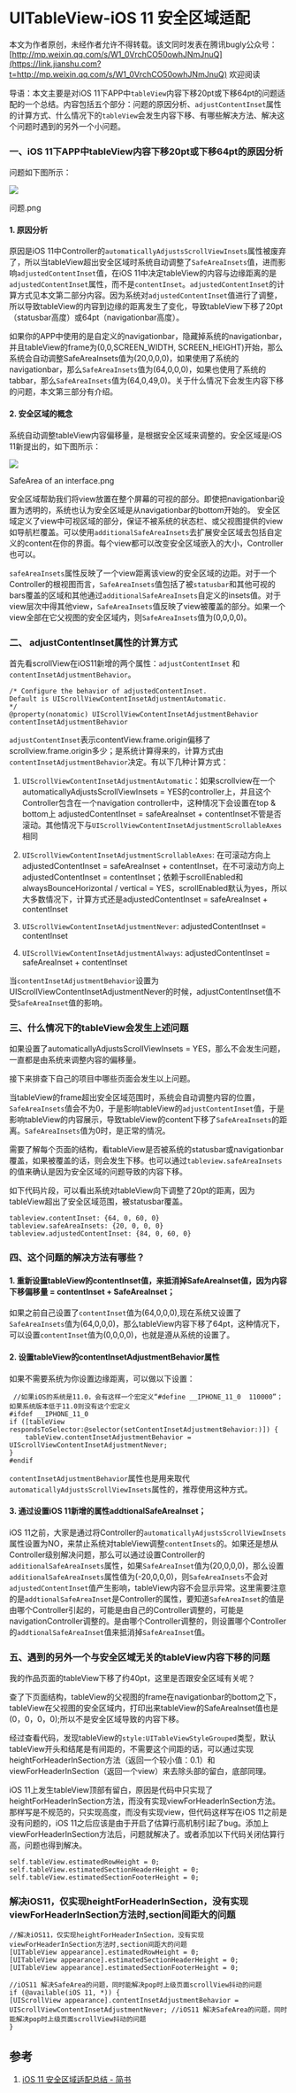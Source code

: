 # UITableView-iOS 11 安全区域适配



本文为作者原创，未经作者允许不得转载。该文同时发表在腾讯bugly公众号：[http://mp.weixin.qq.com/s/W1_0VrchCO50owhJNmJnuQ](https://link.jianshu.com?t=http://mp.weixin.qq.com/s/W1_0VrchCO50owhJNmJnuQ) 欢迎阅读

导语：本文主要是对iOS 11下APP中`tableView`内容下移20pt或下移64pt的问题适配的一个总结。内容包括五个部分：问题的原因分析、`adjustContentInset`属性的计算方式、什么情况下的`tableView`会发生内容下移、有哪些解决方法、解决这个问题时遇到的另外一个小问题。

### 一、iOS 11下APP中tableView内容下移20pt或下移64pt的原因分析

问题如下图所示：

![](//upload-images.jianshu.io/upload_images/927233-558062c2a3cd2ac9.png?imageMogr2/auto-orient/strip%7CimageView2/2/w/344/format/webp)

问题.png

#### 1\. 原因分析

原因是iOS 11中Controller的`automaticallyAdjustsScrollViewInsets`属性被废弃了，所以当tableView超出安全区域时系统自动调整了`SafeAreaInsets`值，进而影响`adjustedContentInset`值，在iOS 11中决定tableView的内容与边缘距离的是`adjustedContentInset`属性，而不是`contentInset`。`adjustedContentInset`的计算方式见本文第二部分内容。因为系统对`adjustedContentInset`值进行了调整，所以导致tableView的内容到边缘的距离发生了变化，导致tableView下移了20pt（statusbar高度）或64pt（navigationbar高度）。

如果你的APP中使用的是自定义的navigationbar，隐藏掉系统的navigationbar，并且tableView的frame为(0,0,SCREEN_WIDTH, SCREEN_HEIGHT)开始，那么系统会自动调整SafeAreaInsets值为(20,0,0,0)，如果使用了系统的navigationbar，那么`SafeAreaInsets`值为(64,0,0,0)，如果也使用了系统的tabbar，那么`SafeAreaInsets`值为(64,0,49,0)。关于什么情况下会发生内容下移的问题，本文第三部分有介绍。

#### 2\. 安全区域的概念

系统自动调整tableView内容偏移量，是根据安全区域来调整的。安全区域是iOS 11新提出的，如下图所示：

![](//upload-images.jianshu.io/upload_images/927233-a9933365dabc2532.png?imageMogr2/auto-orient/strip%7CimageView2/2/w/655/format/webp)

SafeArea of an interface.png

安全区域帮助我们将view放置在整个屏幕的可视的部分。即使把navigationbar设置为透明的，系统也认为安全区域是从navigationbar的bottom开始的。
安全区域定义了view中可视区域的部分，保证不被系统的状态栏、或父视图提供的view如导航栏覆盖。可以使用`additionalSafeAreaInsets`去扩展安全区域去包括自定义的content在你的界面。每个view都可以改变安全区域嵌入的大小，Controller也可以。

`safeAreaInsets`属性反映了一个view距离该view的安全区域的边距。对于一个Controller的根视图而言，`SafeAreaInsets`值包括了被`statusbar`和其他可视的bars覆盖的区域和其他通过`additionalSafeAreaInsets`自定义的insets值。对于view层次中得其他view，`SafeAreaInsets`值反映了view被覆盖的部分。如果一个view全部在它父视图的安全区域内，则`SafeAreaInsets`值为(0,0,0,0)。

### 二、 adjustContentInset属性的计算方式

首先看scrollView在iOS11新增的两个属性：`adjustContentInset` 和 `contentInsetAdjustmentBehavior`。

```
/* Configure the behavior of adjustedContentInset.
Default is UIScrollViewContentInsetAdjustmentAutomatic.
*/
@property(nonatomic) UIScrollViewContentInsetAdjustmentBehavior contentInsetAdjustmentBehavior

```

`adjustContentInset`表示contentView.frame.origin偏移了scrollview.frame.origin多少；是系统计算得来的，计算方式由`contentInsetAdjustmentBehavior`决定。有以下几种计算方式：

1.  `UIScrollViewContentInsetAdjustmentAutomatic`：如果scrollview在一个automaticallyAdjustsScrollViewInsets = YES的controller上，并且这个Controller包含在一个navigation controller中，这种情况下会设置在top & bottom上 adjustedContentInset = safeAreaInset + contentInset不管是否滚动。其他情况下与`UIScrollViewContentInsetAdjustmentScrollableAxes`相同

2.  `UIScrollViewContentInsetAdjustmentScrollableAxes`: 在可滚动方向上adjustedContentInset = safeAreaInset + contentInset，在不可滚动方向上adjustedContentInset = contentInset；依赖于scrollEnabled和alwaysBounceHorizontal / vertical = YES，scrollEnabled默认为yes，所以大多数情况下，计算方式还是adjustedContentInset = safeAreaInset + contentInset

3.  `UIScrollViewContentInsetAdjustmentNever`: adjustedContentInset = contentInset

4.  `UIScrollViewContentInsetAdjustmentAlways`: adjustedContentInset = safeAreaInset + contentInset

当`contentInsetAdjustmentBehavior`设置为UIScrollViewContentInsetAdjustmentNever的时候，adjustContentInset值不受`SafeAreaInset`值的影响。

### 三、什么情况下的tableView会发生上述问题

如果设置了automaticallyAdjustsScrollViewInsets = YES，那么不会发生问题，一直都是由系统来调整内容的偏移量。

接下来排查下自己的项目中哪些页面会发生以上问题。

当tableView的frame超出安全区域范围时，系统会自动调整内容的位置，`SafeAreaInsets`值会不为0，于是影响tableView的`adjustContentInset`值，于是影响tableView的内容展示，导致tableView的content下移了`SafeAreaInsets`的距离。`SafeAreaInsets`值为0时，是正常的情况。

需要了解每个页面的结构，看tableView是否被系统的statusbar或navigationbar覆盖，如果被覆盖的话，则会发生下移。也可以通过`tableview.safeAreaInsets`的值来确认是因为安全区域的问题导致的内容下移。

如下代码片段，可以看出系统对tableView向下调整了20pt的距离，因为tableView超出了安全区域范围，被statusbar覆盖。

```
tableview.contentInset: {64, 0, 60, 0}
tableview.safeAreaInsets: {20, 0, 0, 0}
tableview.adjustedContentInset: {84, 0, 60, 0}

```

### 四、这个问题的解决方法有哪些？

#### 1\. 重新设置tableView的contentInset值，来抵消掉SafeAreaInset值，因为内容下移偏移量 = contentInset + SafeAreaInset；

如果之前自己设置了`contentInset`值为(64,0,0,0),现在系统又设置了`SafeAreaInsets`值为(64,0,0,0)，那么tableView内容下移了64pt，这种情况下，可以设置`contentInset`值为(0,0,0,0)，也就是遵从系统的设置了。

#### 2\. 设置tableView的contentInsetAdjustmentBehavior属性

如果不需要系统为你设置边缘距离，可以做以下设置：

```
 //如果iOS的系统是11.0，会有这样一个宏定义“#define __IPHONE_11_0  110000”；如果系统版本低于11.0则没有这个宏定义
#ifdef __IPHONE_11_0   
if ([tableView respondsToSelector:@selector(setContentInsetAdjustmentBehavior:)]) {
    tableView.contentInsetAdjustmentBehavior = UIScrollViewContentInsetAdjustmentNever;
}
#endif

```

`contentInsetAdjustmentBehavior`属性也是用来取代`automaticallyAdjustsScrollViewInsets`属性的，推荐使用这种方式。

#### 3\. 通过设置iOS 11新增的属性addtionalSafeAreaInset；

iOS 11之前，大家是通过将Controller的`automaticallyAdjustsScrollViewInsets`属性设置为NO，来禁止系统对tableView调整`contentInsets`的。如果还是想从Controller级别解决问题，那么可以通过设置Controller的`additionalSafeAreaInsets`属性，如果`SafeAreaInset`值为(20,0,0,0)，那么设置`additionalSafeAreaInsets`属性值为(-20,0,0,0)，则`SafeAreaInsets`不会对`adjustedContentInset`值产生影响，tableView内容不会显示异常。这里需要注意的是`addtionalSafeAreaInset`是Controller的属性，要知道`SafeAreaInset`的值是由哪个Controller引起的，可能是由自己的Controller调整的，可能是navigationController调整的。是由哪个Controller调整的，则设置哪个Controller的`addtionalSafeAreaInset`值来抵消掉`SafeAreaInset`值。

### 五、遇到的另外一个与安全区域无关的tableView内容下移的问题

我的作品页面的tableView下移了约40pt，这里是否跟安全区域有关呢？

查了下页面结构，tableView的父视图的frame在navigationbar的bottom之下，tableView在父视图的安全区域内，打印出来tableView的SafeAreaInset值也是(0，0，0，0);所以不是安全区域导致的内容下移。

经过查看代码，发现tableView的`style:UITableViewStyleGrouped`类型，默认tableView开头和结尾是有间距的，不需要这个间距的话，可以通过实现heightForHeaderInSection方法（返回一个较小值：0.1）和viewForHeaderInSection（返回一个view）来去除头部的留白，底部同理。

iOS 11上发生tableView顶部有留白，原因是代码中只实现了heightForHeaderInSection方法，而没有实现viewForHeaderInSection方法。那样写是不规范的，只实现高度，而没有实现view，但代码这样写在iOS 11之前是没有问题的，iOS 11之后应该是由于开启了估算行高机制引起了bug。添加上viewForHeaderInSection方法后，问题就解决了。或者添加以下代码关闭估算行高，问题也得到解决。

```
self.tableView.estimatedRowHeight = 0;
self.tableView.estimatedSectionHeaderHeight = 0;
self.tableView.estimatedSectionFooterHeight = 0;
```

### 解决iOS11，仅实现heightForHeaderInSection，没有实现viewForHeaderInSection方法时,section间距大的问题

```
//解决iOS11，仅实现heightForHeaderInSection，没有实现viewForHeaderInSection方法时,section间距大的问题
[UITableView appearance].estimatedRowHeight = 0;
[UITableView appearance].estimatedSectionHeaderHeight = 0;
[UITableView appearance].estimatedSectionFooterHeight = 0;

//iOS11 解决SafeArea的问题，同时能解决pop时上级页面scrollView抖动的问题
if (@available(iOS 11, *)) {
[UIScrollView appearance].contentInsetAdjustmentBehavior = UIScrollViewContentInsetAdjustmentNever; //iOS11 解决SafeArea的问题，同时能解决pop时上级页面scrollView抖动的问题
}

```
## 参考

1. [iOS 11 安全区域适配总结 - 简书](https://www.jianshu.com/p/efbc8619d56b?utm_campaign=hugo&utm_medium=reader_share&utm_content=note&utm_source=weixin-friends)